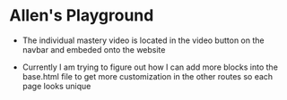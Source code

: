 # Allen's Playground

- The individual mastery video is located in the video button on the navbar and embeded onto the website

- Currently I am trying to figure out how I can add more blocks into the base.html file to get more customization in the other routes so each page looks unique